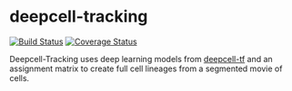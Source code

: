 # deepcell-tracking

[![Build Status](https://travis-ci.com/vanvalenlab/deepcell-tracking.svg?branch=master)](https://travis-ci.com/vanvalenlab/deepcell-tracking)
[![Coverage Status](https://coveralls.io/repos/github/vanvalenlab/deepcell-tracking/badge.svg?branch=master)](https://coveralls.io/github/vanvalenlab/deepcell-tracking?branch=master)

Deepcell-Tracking uses deep learning models from [deepcell-tf](https://github.com/vanvalenlab/deepcell-tf) and an assignment matrix to create full cell lineages from a segmented movie of cells.
